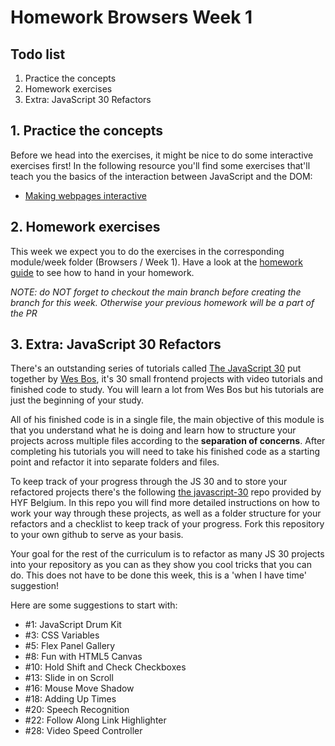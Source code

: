 # Homework Browsers Week 1

## **Todo list**

1. Practice the concepts
2. Homework exercises
3. Extra: JavaScript 30 Refactors

## **1. Practice the concepts**

Before we head into the exercises, it might be nice to do some interactive exercises first! In the following resource you'll find some exercises that'll teach you the basics of the interaction between JavaScript and the DOM:

- [Making webpages interactive](https://www.khanacademy.org/computing/computer-programming/html-css-js)

## **2. Homework exercises**

This week we expect you to do the exercises in the corresponding module/week folder (Browsers / Week 1). Have a look at the [homework guide](https://github.com/HackYourFuture/Browsers/blob/main/hand-in-homework-guide.md) to see how to hand in your homework.

*NOTE: do NOT forget to checkout the main branch before creating the branch for this week. Otherwise your previous homework will be a part of the PR*

## **3. Extra: JavaScript 30 Refactors**

There's an outstanding series of tutorials called [The JavaScript 30](https://javascript30.com/) put together by [Wes Bos](https://wesbos.com), it's 30 small frontend projects with video tutorials and finished code to study. You will learn a lot from Wes Bos but his tutorials are just the beginning of your study.

All of his finished code is in a single file, the main objective of this module is that you understand what he is doing and learn how to structure your projects across multiple files according to the **separation of concerns**. After completing his tutorials you will need to take his finished code as a starting point and refactor it into separate folders and files.

To keep track of your progress through the JS 30 and to store your refactored projects there's the following [the javascript-30](https://github.com/HackYourFutureBelgium/JavaScript-30) repo provided by HYF Belgium. In this repo you will find more detailed instructions on how to work your way through these projects, as well as a folder structure for your refactors and a checklist to keep track of your progress. Fork this repository to your own github to serve as your basis.

Your goal for the rest of the curriculum is to refactor as many JS 30 projects into your repository as you can as they show you cool tricks that you can do. This does not have to be done this week, this is a 'when I have time' suggestion! 

Here are some suggestions to start with:

- #1: JavaScript Drum Kit
- #3: CSS Variables
- #5: Flex Panel Gallery
- #8: Fun with HTML5 Canvas
- #10: Hold Shift and Check Checkboxes
- #13: Slide in on Scroll
- #16: Mouse Move Shadow
- #18: Adding Up Times
- #20: Speech Recognition
- #22: Follow Along Link Highlighter
- #28: Video Speed Controller


